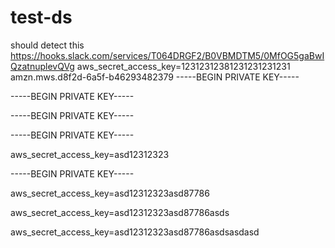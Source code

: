 # test-ds

should detect this
https://hooks.slack.com/services/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
aws_secret_access_key=12312312381231231231231
amzn.mws.d8f2d-6a5f-b46293482379
-----BEGIN PRIVATE KEY-----

-----BEGIN PRIVATE KEY-----


-----BEGIN PRIVATE KEY-----

-----BEGIN PRIVATE KEY-----

aws_secret_access_key=asd12312323


-----BEGIN PRIVATE KEY-----


aws_secret_access_key=asd12312323asd87786

aws_secret_access_key=asd12312323asd87786asds

aws_secret_access_key=asd12312323asd87786asdsasdasd
